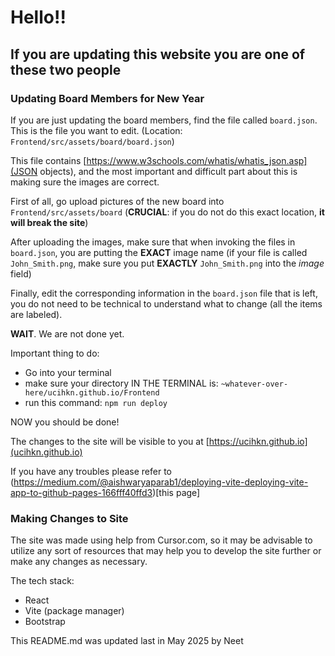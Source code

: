 # Hello!!

## If you are updating this website you are one of these two people

### Updating Board Members for New Year

If you are just updating the board members, find the file called `board.json`. This is the file you want to edit. (Location: `Frontend/src/assets/board/board.json`)

This file contains [https://www.w3schools.com/whatis/whatis_json.asp](JSON objects), and the most important and difficult part about this is making sure the images are correct.

First of all, go upload pictures of the new board into `Frontend/src/assets/board` (**CRUCIAL**: if you do not do this exact location, __it will break the site__)

After uploading the images, make sure that when invoking the files in `board.json`, you are putting the **EXACT** image name (if your file is called `John_Smith.png`, make sure you put **EXACTLY** `John_Smith.png` into the *image* field)

Finally, edit the corresponding information in the `board.json` file that is left, you do not need to be technical to understand what to change (all the items are labeled).

**WAIT**. We are not done yet.

Important thing to do:
- Go into your terminal
- make sure your directory IN THE TERMINAL is: `~whatever-over-here/ucihkn.github.io/Frontend`
- run this command: `npm run deploy`

NOW you should be done!

The changes to the site will be visible to you at [https://ucihkn.github.io](ucihkn.github.io)

If you have any troubles please refer to (https://medium.com/@aishwaryaparab1/deploying-vite-deploying-vite-app-to-github-pages-166fff40ffd3)[this page]

### Making Changes to Site

The site was made using help from Cursor.com, so it may be advisable to utilize any sort of resources that may help you to develop the site further or make any changes as necessary.

The tech stack:
- React
- Vite (package manager)
- Bootstrap

This README.md was updated last in May 2025 by Neet